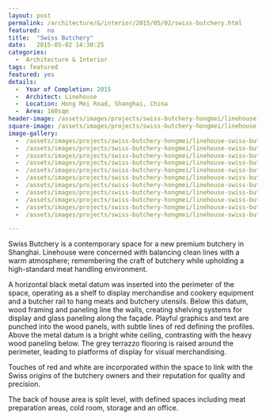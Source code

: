 ```yaml
---
layout: post
permalink: /architecture/&/interior/2015/05/02/swiss-butchery.html
featured:  no
title:  "Swiss Butchery"
date:   2015-05-02 14:30:25
categories:
  -  Architecture & Interior
tags: featured
featured: yes
details:
  -  Year of Completion: 2015
  -  Architect: Linehouse
  -  Location: Hong Mei Road, Shanghai, China
  -  Area: 160sqm
header-image: /assets/images/projects/swiss-butchery-hongmei/linehouse-swiss-butchery-001.jpg
square-image: /assets/images/projects/swiss-butchery-hongmei/linehouse-swiss-butchery-square.jpg
image-gallery:
  -  /assets/images/projects/swiss-butchery-hongmei/linehouse-swiss-butchery-002.jpg
  -  /assets/images/projects/swiss-butchery-hongmei/linehouse-swiss-butchery-003.jpg
  -  /assets/images/projects/swiss-butchery-hongmei/linehouse-swiss-butchery-004.jpg
  -  /assets/images/projects/swiss-butchery-hongmei/linehouse-swiss-butchery-005.jpg
  -  /assets/images/projects/swiss-butchery-hongmei/linehouse-swiss-butchery-006.jpg
  -  /assets/images/projects/swiss-butchery-hongmei/linehouse-swiss-butchery-007.jpg
  -  /assets/images/projects/swiss-butchery-hongmei/linehouse-swiss-butchery-008.jpg
  -  /assets/images/projects/swiss-butchery-hongmei/linehouse-swiss-butchery-009.jpg
  -  /assets/images/projects/swiss-butchery-hongmei/linehouse-swiss-butchery-010.jpg
  -  /assets/images/projects/swiss-butchery-hongmei/linehouse-swiss-butchery-011.jpg
  -  /assets/images/projects/swiss-butchery-hongmei/linehouse-swiss-butchery-001.jpg

---
```

Swiss Butchery is a contemporary space for a new premium butchery in Shanghai. Linehouse were concerned with balancing clean lines with a warm atmosphere; remembering the craft of butchery while upholding a high-standard meat handling environment.
 
A horizontal black metal datum was inserted into the perimeter of the space, operating as a shelf to display merchandise and cookery equipment and a butcher rail to hang meats and butchery utensils. Below this datum, wood framing and paneling line the walls, creating shelving systems for display and glass paneling along the façade. Playful graphics and text are punched into the wood panels, with subtle lines of red defining the profiles. Above the metal datum is a bright white ceiling, contrasting with the heavy wood paneling below. The grey terrazzo flooring is raised around the perimeter, leading to platforms of display for visual merchandising.  
 
Touches of red and white are incorporated within the space to link with the Swiss origins of the butchery owners and their reputation for quality and precision.
 
The back of house area is split level, with defined spaces including meat preparation areas, cold room, storage and an office. 